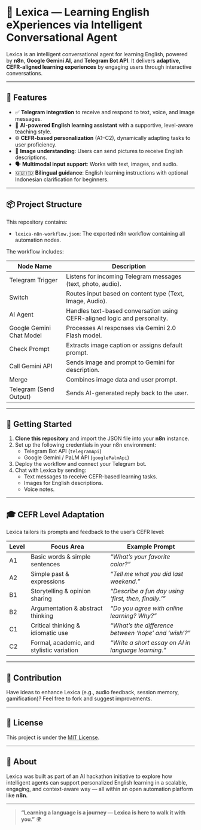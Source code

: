 # 🤖 Lexica — Learning English eXperiences via Intelligent Conversational Agent

Lexica is an intelligent conversational agent for learning English, powered by **n8n**, **Google Gemini AI**, and **Telegram Bot API**. It delivers **adaptive, CEFR-aligned learning experiences** by engaging users through interactive conversations.

---

## 🌟 Features

- ✅ **Telegram integration** to receive and respond to text, voice, and image messages.
- 🧠 **AI-powered English learning assistant** with a supportive, level-aware teaching style.
- 🌐 **CEFR-based personalization** (A1–C2), dynamically adapting tasks to user proficiency.
- 📸 **Image understanding**: Users can send pictures to receive English descriptions.
- 🗣️ **Multimodal input support**: Works with text, images, and audio.
- 🇬🇧🇮🇩 **Bilingual guidance**: English learning instructions with optional Indonesian clarification for beginners.

---

## 📦 Project Structure

This repository contains:

- `lexica-n8n-workflow.json`: The exported n8n workflow containing all automation nodes.

The workflow includes:

| Node Name              | Description                                                                 |
|------------------------|-----------------------------------------------------------------------------|
| Telegram Trigger        | Listens for incoming Telegram messages (text, photo, audio).               |
| Switch                  | Routes input based on content type (Text, Image, Audio).                   |
| AI Agent                | Handles text-based conversation using CEFR-aligned logic and personality.  |
| Google Gemini Chat Model| Processes AI responses via Gemini 2.0 Flash model.                         |
| Check Prompt            | Extracts image caption or assigns default prompt.                          |
| Call Gemini API         | Sends image and prompt to Gemini for description.                          |
| Merge                   | Combines image data and user prompt.                                       |
| Telegram (Send Output)  | Sends AI-generated reply back to the user.                                 |

---

## 🚀 Getting Started

1. **Clone this repository** and import the JSON file into your **n8n** instance.
2. Set up the following credentials in your n8n environment:
   - Telegram Bot API (`telegramApi`)
   - Google Gemini / PaLM API (`googlePalmApi`)
3. Deploy the workflow and connect your Telegram bot.
4. Chat with Lexica by sending:
   - Text messages to receive CEFR-based learning tasks.
   - Images for English descriptions.
   - Voice notes.

---

## 🎓 CEFR Level Adaptation

Lexica tailors its prompts and feedback to the user’s CEFR level:

| Level | Focus Area                              | Example Prompt |
|-------|------------------------------------------|----------------|
| A1    | Basic words & simple sentences          | *“What’s your favorite color?”* |
| A2    | Simple past & expressions               | *“Tell me what you did last weekend.”* |
| B1    | Storytelling & opinion sharing          | *“Describe a fun day using ‘first, then, finally.’”* |
| B2    | Argumentation & abstract thinking       | *“Do you agree with online learning? Why?”* |
| C1    | Critical thinking & idiomatic use       | *“What’s the difference between ‘hope’ and ‘wish’?”* |
| C2    | Formal, academic, and stylistic variation| *“Write a short essay on AI in language learning.”* |

---

## 🤝 Contribution

Have ideas to enhance Lexica (e.g., audio feedback, session memory, gamification)? Feel free to fork and suggest improvements.

---

## 📜 License

This project is under the [MIT License](LICENSE).

---

## 🧠 About

Lexica was built as part of an AI hackathon initiative to explore how intelligent agents can support personalized English learning in a scalable, engaging, and context-aware way — all within an open automation platform like **n8n**.

---

> **“Learning a language is a journey — Lexica is here to walk it with you.”** 🌍

